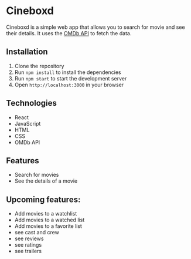 # Cineboxd

Cineboxd is a simple web app that allows you to search for movie and see their details. It uses the [OMDb API](http://www.omdbapi.com/) to fetch the data.

## Installation

1. Clone the repository
2. Run `npm install` to install the dependencies
3. Run `npm start` to start the development
server
4. Open `http://localhost:3000` in your browser

## Technologies

- React
- JavaScript
- HTML
- CSS
- OMDb API

## Features

- Search for movies
- See the details of a movie

## Upcoming features:

- Add movies to a watchlist
- Add movies to a watched list
- Add movies to a favorite list
- see cast and crew
- see reviews
- see ratings
- see trailers